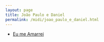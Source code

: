 ```yaml
---
layout: page
title: João Paulo e Daniel
permalink: /midi/joao_paulo_e_daniel.html
---
```


* [Eu me Amarrei](https://124700.selcdn.ru/srv.victor3d.com.br/midi/Eu_me_amarrei.mid)